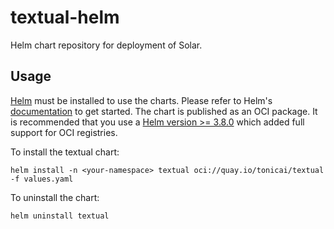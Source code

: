 # textual-helm
Helm chart repository for deployment of Solar.

## Usage

[Helm](https://helm.sh) must be installed to use the charts.  Please refer to
Helm's [documentation](https://helm.sh/docs) to get started. The chart is published as an OCI package. It is recommended that you use a [Helm version >= 3.8.0](https://github.com/helm/helm/releases/tag/v3.8.0) which added full support for OCI registries.

To install the textual chart:

    helm install -n <your-namespace> textual oci://quay.io/tonicai/textual -f values.yaml

To uninstall the chart:

    helm uninstall textual
